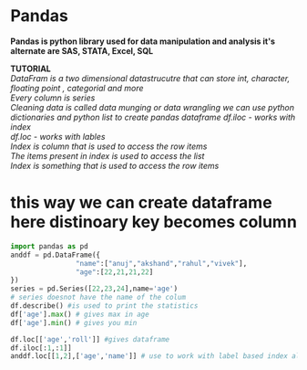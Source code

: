 # Pandas
**Pandas is python library used for data manipulation and analysis it's alternate are SAS, STATA, Excel, SQL**

**TUTORIAL**  
*DataFram is a two dimensional datastrucutre that can store int, character, floating point , categorial and more*   
*Every column is series*  
*Cleaning data is called data munging or data wrangling*
*we can use python dictionaries and python list to create pandas dataframe*
*df.iloc - works with index*  
*df.loc - works with lables*    
*Index is column that is used to access the row items*  
*The items present in index is used to access the list*  
*Index is something that is used to access the row items*  



# this way we can create dataframe here distinoary key becomes column
```py
import pandas as pd
anddf = pd.DataFrame({
                "name":["anuj","akshand","rahul","vivek"],
                "age":[22,21,21,22]
})
series = pd.Series([22,23,24],name='age')
# series doesnot have the name of the colum
df.describe() #is used to print the statistics
df['age'].max() # gives max in age
df['age'].min() # gives you min

df.loc[['age','roll']] #gives dataframe
df.iloc[:1,:1]]
anddf.loc[[1,2],['age','name']] # use to work with label based index also known as column based index.

```
